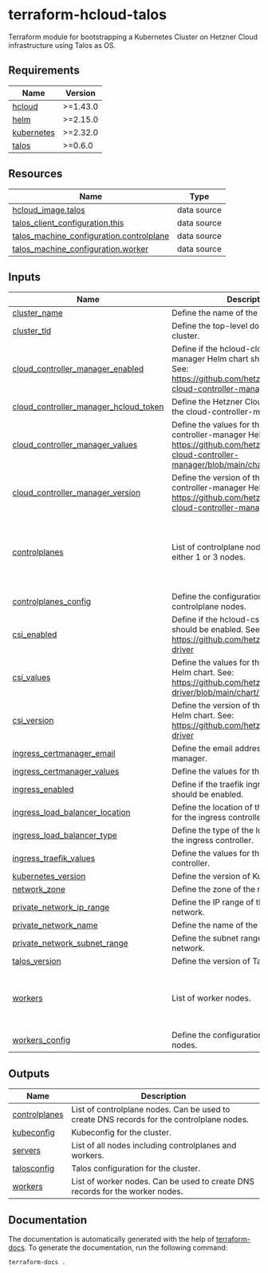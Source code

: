# terraform-hcloud-talos

Terraform module for bootstrapping a Kubernetes Cluster on Hetzner Cloud infrastructure using Talos as OS.

<!-- BEGIN_TF_DOCS -->
## Requirements

| Name | Version |
|------|---------|
| <a name="requirement_hcloud"></a> [hcloud](#requirement\_hcloud) | >=1.43.0 |
| <a name="requirement_helm"></a> [helm](#requirement\_helm) | >=2.15.0 |
| <a name="requirement_kubernetes"></a> [kubernetes](#requirement\_kubernetes) | >=2.32.0 |
| <a name="requirement_talos"></a> [talos](#requirement\_talos) | >=0.6.0 |

## Resources

| Name | Type |
|------|------|
| [hcloud_image.talos](https://registry.terraform.io/providers/hetznercloud/hcloud/latest/docs/data-sources/image) | data source |
| [talos_client_configuration.this](https://registry.terraform.io/providers/siderolabs/talos/latest/docs/data-sources/client_configuration) | data source |
| [talos_machine_configuration.controlplane](https://registry.terraform.io/providers/siderolabs/talos/latest/docs/data-sources/machine_configuration) | data source |
| [talos_machine_configuration.worker](https://registry.terraform.io/providers/siderolabs/talos/latest/docs/data-sources/machine_configuration) | data source |

## Inputs

| Name | Description | Type | Default | Required |
|------|-------------|------|---------|:--------:|
| <a name="input_cluster_name"></a> [cluster\_name](#input\_cluster\_name) | Define the name of the cluster. | `string` | n/a | yes |
| <a name="input_cluster_tld"></a> [cluster\_tld](#input\_cluster\_tld) | Define the top-level domain for the cluster. | `string` | n/a | yes |
| <a name="input_cloud_controller_manager_enabled"></a> [cloud\_controller\_manager\_enabled](#input\_cloud\_controller\_manager\_enabled) | Define if the hcloud-cloud-controller-manager Helm chart should be enabled. See: https://github.com/hetznercloud/hcloud-cloud-controller-manager | `bool` | `true` | no |
| <a name="input_cloud_controller_manager_hcloud_token"></a> [cloud\_controller\_manager\_hcloud\_token](#input\_cloud\_controller\_manager\_hcloud\_token) | Define the Hetzner Cloud API token for the cloud-controller-manager. | `string` | `""` | no |
| <a name="input_cloud_controller_manager_values"></a> [cloud\_controller\_manager\_values](#input\_cloud\_controller\_manager\_values) | Define the values for the hcloud-cloud-controller-manager Helm chart. See: https://github.com/hetznercloud/hcloud-cloud-controller-manager/blob/main/chart/values.yaml | `string` | `""` | no |
| <a name="input_cloud_controller_manager_version"></a> [cloud\_controller\_manager\_version](#input\_cloud\_controller\_manager\_version) | Define the version of the hcloud-cloud-controller-manager Helm chart. See: https://github.com/hetznercloud/hcloud-cloud-controller-manager | `string` | `"1.20.0"` | no |
| <a name="input_controlplanes"></a> [controlplanes](#input\_controlplanes) | List of controlplane nodes, should be either 1 or 3 nodes. | <pre>list(object({<br/>    name        = string<br/>    server_type = string<br/>    location    = string<br/>  }))</pre> | <pre>[<br/>  {<br/>    "location": "hel1",<br/>    "name": "columbia",<br/>    "server_type": "cx22"<br/>  }<br/>]</pre> | no |
| <a name="input_controlplanes_config"></a> [controlplanes\_config](#input\_controlplanes\_config) | Define the configuration for the controlplane nodes. | `string` | `""` | no |
| <a name="input_csi_enabled"></a> [csi\_enabled](#input\_csi\_enabled) | Define if the hcloud-csi Helm chart should be enabled. See: https://github.com/hetznercloud/csi-driver | `bool` | `true` | no |
| <a name="input_csi_values"></a> [csi\_values](#input\_csi\_values) | Define the values for the hcloud-csi Helm chart. See: https://github.com/hetznercloud/csi-driver/blob/main/chart/values.yaml | `string` | `""` | no |
| <a name="input_csi_version"></a> [csi\_version](#input\_csi\_version) | Define the version of the hcloud-csi Helm chart. See: https://github.com/hetznercloud/csi-driver | `string` | `"2.9.0"` | no |
| <a name="input_ingress_certmanager_email"></a> [ingress\_certmanager\_email](#input\_ingress\_certmanager\_email) | Define the email address for the cert-manager. | `string` | `""` | no |
| <a name="input_ingress_certmanager_values"></a> [ingress\_certmanager\_values](#input\_ingress\_certmanager\_values) | Define the values for the cert-manager. | `string` | `""` | no |
| <a name="input_ingress_enabled"></a> [ingress\_enabled](#input\_ingress\_enabled) | Define if the traefik ingress controller should be enabled. | `bool` | `true` | no |
| <a name="input_ingress_load_balancer_location"></a> [ingress\_load\_balancer\_location](#input\_ingress\_load\_balancer\_location) | Define the location of the load balancer for the ingress controller. | `string` | `"hel1"` | no |
| <a name="input_ingress_load_balancer_type"></a> [ingress\_load\_balancer\_type](#input\_ingress\_load\_balancer\_type) | Define the type of the load balancer for the ingress controller. | `string` | `"lb11"` | no |
| <a name="input_ingress_traefik_values"></a> [ingress\_traefik\_values](#input\_ingress\_traefik\_values) | Define the values for the traefik ingress controller. | `string` | `""` | no |
| <a name="input_kubernetes_version"></a> [kubernetes\_version](#input\_kubernetes\_version) | Define the version of Kubernetes to use. | `string` | `"1.31.1"` | no |
| <a name="input_network_zone"></a> [network\_zone](#input\_network\_zone) | Define the zone of the network. | `string` | `"eu-central"` | no |
| <a name="input_private_network_ip_range"></a> [private\_network\_ip\_range](#input\_private\_network\_ip\_range) | Define the IP range of the private network. | `string` | `"10.0.0.0/16"` | no |
| <a name="input_private_network_name"></a> [private\_network\_name](#input\_private\_network\_name) | Define the name of the private network. | `string` | `"internal"` | no |
| <a name="input_private_network_subnet_range"></a> [private\_network\_subnet\_range](#input\_private\_network\_subnet\_range) | Define the subnet range of the private network. | `string` | `"10.0.0.0/24"` | no |
| <a name="input_talos_version"></a> [talos\_version](#input\_talos\_version) | Define the version of Talos to use. | `string` | `"1.8.0"` | no |
| <a name="input_workers"></a> [workers](#input\_workers) | List of worker nodes. | <pre>list(object({<br/>    name        = string<br/>    server_type = string<br/>    location    = string<br/>  }))</pre> | `[]` | no |
| <a name="input_workers_config"></a> [workers\_config](#input\_workers\_config) | Define the configuration for the worker nodes. | `string` | `""` | no |

## Outputs

| Name | Description |
|------|-------------|
| <a name="output_controlplanes"></a> [controlplanes](#output\_controlplanes) | List of controlplane nodes. Can be used to create DNS records for the controlplane nodes. |
| <a name="output_kubeconfig"></a> [kubeconfig](#output\_kubeconfig) | Kubeconfig for the cluster. |
| <a name="output_servers"></a> [servers](#output\_servers) | List of all nodes including controlplanes and workers. |
| <a name="output_talosconfig"></a> [talosconfig](#output\_talosconfig) | Talos configuration for the cluster. |
| <a name="output_workers"></a> [workers](#output\_workers) | List of worker nodes. Can be used to create DNS records for the worker nodes. |
<!-- END_TF_DOCS -->

## Documentation

The documentation is automatically generated with the help of [terraform-docs](https://terraform-docs.io/). To generate the documentation, run the following command:

```shell
terraform-docs .
```
